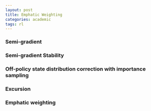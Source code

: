 ```yaml
---
layout: post
title: Emphatic Weighting
categories: academic
tags: rl
---
```




### Semi-gradient





### Semi-gradient Stability





###  Off-policy state distribution correction with importance sampling



### Excursion



### Emphatic weighting 



